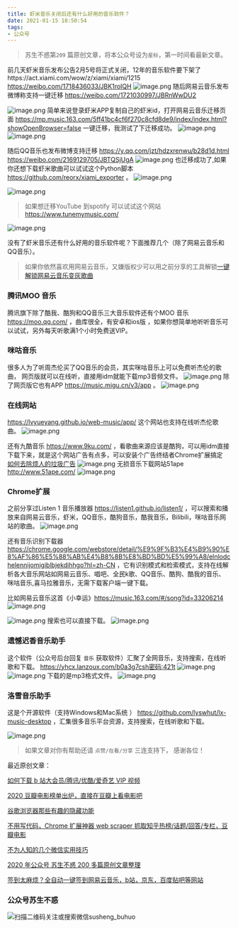 ```yaml
---
title: 虾米音乐关闭后还有什么好用的音乐软件？
date: 2021-01-15 18:50:54
tags:
- 公众号
---
```

> 苏生不惑第`209` 篇原创文章，将本公众号设为`星标`，第一时间看最新文章。

前几天虾米音乐发布公告2月5号将正式关闭，12年的音乐软件要下架了https://act.xiami.com/wow/z/xiami/xiami/1215  https://weibo.com/1718436033/JBK1roIQH 
![image.png](https://upload-images.jianshu.io/upload_images/23152173-9b4be16e46b4b577.png?imageMogr2/auto-orient/strip%7CimageView2/2/w/1240)
随后网易云音乐发布微博称支持一键迁移  https://weibo.com/1721030997/JBRnWwDU2 

![image.png](https://upload-images.jianshu.io/upload_images/23152173-933adf579fc719bc.png?imageMogr2/auto-orient/strip%7CimageView2/2/w/1240)
简单来说登录虾米APP复制自己的虾米id，打开网易云音乐迁移页面 https://mp.music.163.com/5ff41bc4cf6f270c8cfd8de9/index/index.html?showOpenBrowser=false 一键迁移，我测试了下迁移成功。
![image.png](https://upload-images.jianshu.io/upload_images/23152173-fad1b2f36690bde1.png?imageMogr2/auto-orient/strip%7CimageView2/2/w/1240)
![image.png](https://upload-images.jianshu.io/upload_images/23152173-433444e27294e452.png?imageMogr2/auto-orient/strip%7CimageView2/2/w/1240)


随后QQ音乐也发布微博支持迁移 https://y.qq.com/jzt/hdzxrenwu/b28d1d.html 
https://weibo.com/2169129705/JBTQSjUgA 
![image.png](https://upload-images.jianshu.io/upload_images/23152173-e7b5693d67468e7c.png?imageMogr2/auto-orient/strip%7CimageView2/2/w/1240)
也迁移成功了,如果你还想下载虾米歌曲可以试试这个Python脚本 https://github.com/reorx/xiami_exporter 。
![image.png](https://upload-images.jianshu.io/upload_images/23152173-4d0697490dbdad65.png?imageMogr2/auto-orient/strip%7CimageView2/2/w/1240)

![image.png](https://upload-images.jianshu.io/upload_images/23152173-05185fc0933fadd7.png?imageMogr2/auto-orient/strip%7CimageView2/2/w/1240)

> 如果想迁移YouTube 到spotify 可以试试这个网站 https://www.tunemymusic.com/ 

![image.png](https://upload-images.jianshu.io/upload_images/23152173-a6e0cae52c12c0d7.png?imageMogr2/auto-orient/strip%7CimageView2/2/w/1240)


没有了虾米音乐还有什么好用的音乐软件呢？下面推荐几个（除了网易云音乐和QQ音乐）。

 > 如果你依然喜欢用网易云音乐，又嫌版权少可以用之前分享的工具解锁[一键解锁网易云音乐变灰歌曲](https://mp.weixin.qq.com/s/BSfjFnv54EAHmc6eE75T9g) 

### 腾讯MOO 音乐
腾讯旗下除了酷我、酷狗和QQ音乐三大音乐软件还有个MOO 音乐  https://moo.qq.com/ ，曲库很全，有安卓和ios版 ，如果你想简单地听听音乐可以试试，另外每天听歌满1个小时免费送VIP。

### 咪咕音乐 
很多人为了听周杰伦买了QQ音乐的会员，其实咪咕音乐上可以免费听杰伦的歌曲， 网页版就可以在线听，直接用idm就能下载mp3音频文件。
![image.png](https://upload-images.jianshu.io/upload_images/23152173-68df342198f213ea.png?imageMogr2/auto-orient/strip%7CimageView2/2/w/1240)
除了网页版它也有APP https://music.migu.cn/v3/app 。
![image.png](https://upload-images.jianshu.io/upload_images/23152173-ed0de54467709b9f.png?imageMogr2/auto-orient/strip%7CimageView2/2/w/1240)


 
### 在线网站
https://lvyueyang.github.io/web-music/app/ 这个网站也支持在线听杰伦歌曲。
![image.png](https://upload-images.jianshu.io/upload_images/23152173-0713094dd630eab6.png?imageMogr2/auto-orient/strip%7CimageView2/2/w/1240)

还有九酷音乐 https://www.9ku.com/ ，看歌曲来源应该是酷狗，可以用idm直接下载下来，就是这个网站广告有点多，可以安装个广告终结者Chrome扩展搞定 [如何去除烦人的垃圾广告](https://mp.weixin.qq.com/s/-Hz6DrSHeOdHZMFHc8-k6g) 
![image.png](https://upload-images.jianshu.io/upload_images/23152173-b8f9efdc0eeac396.png?imageMogr2/auto-orient/strip%7CimageView2/2/w/1240)
无损音乐下载网站51ape http://www.51ape.com/
![image.png](https://upload-images.jianshu.io/upload_images/23152173-cce9f3db8d2dcd4f.png?imageMogr2/auto-orient/strip%7CimageView2/2/w/1240)


### Chrome扩展
之前分享过Listen 1 音乐播放器 https://listen1.github.io/listen1/ ，可以搜索和播放来自网易云音乐，虾米，QQ音乐，酷狗音乐，酷我音乐，Bilibili，咪咕音乐网站的歌曲。 
![image.png](https://upload-images.jianshu.io/upload_images/23152173-f1112b72686df838.png?imageMogr2/auto-orient/strip%7CimageView2/2/w/1240)

还有音乐识别下载器 https://chrome.google.com/webstore/detail/%E9%9F%B3%E4%B9%90%E8%AF%86%E5%88%AB%E4%B8%8B%E8%BD%BD%E5%99%A8/elnlodchelennijomigiblbjekdihhgo?hl=zh-CN ，它有识别模式和检索模式，支持在线解析各大音乐网站如网易云音乐、唱吧、全民k歌、QQ音乐、酷狗、酷我的音乐、咪咕音乐,喜马拉雅音乐，无需下载客户端一键下载。
 
比如网易云音乐这首《小幸运》https://music.163.com/#/song?id=33206214
![image.png](https://upload-images.jianshu.io/upload_images/23152173-8034dfa17d895ec2.png?imageMogr2/auto-orient/strip%7CimageView2/2/w/1240)

![image.png](https://upload-images.jianshu.io/upload_images/23152173-6c5eb186087da135.png?imageMogr2/auto-orient/strip%7CimageView2/2/w/1240)
搜索也可以直接下载。
![image.png](https://upload-images.jianshu.io/upload_images/23152173-4c511ba2e5433979.png?imageMogr2/auto-orient/strip%7CimageView2/2/w/1240)
 
### 遗憾迟香音乐助手
这个软件（公众号后台回复 `音乐` 获取软件）汇聚了全网音乐，支持搜索，在线听歌和下载。 
  https://yhcx.lanzoux.com/b0a3g7csh密码:421t
![image.png](https://upload-images.jianshu.io/upload_images/23152173-72aa374eada5c2b0.png?imageMogr2/auto-orient/strip%7CimageView2/2/w/1240)
![image.png](https://upload-images.jianshu.io/upload_images/23152173-5bb63743a3f1a39c.png?imageMogr2/auto-orient/strip%7CimageView2/2/w/1240)
下载的是mp3格式文件。
![image.png](https://upload-images.jianshu.io/upload_images/23152173-b557cd6c0a5d7745.png?imageMogr2/auto-orient/strip%7CimageView2/2/w/1240)
 
### 洛雪音乐助手
这是个开源软件（支持Windows和Mac系统 ） https://github.com/lyswhut/lx-music-desktop ，汇集很多音乐平台资源，支持搜索，在线听歌和下载。

![image.png](https://upload-images.jianshu.io/upload_images/23152173-311954683146420c.png?imageMogr2/auto-orient/strip%7CimageView2/2/w/1240)
 
>  如果文章对你有帮助还请 `点赞/在看/分享` 三连支持下， 感谢各位！

最近原创文章：

[如何下载 b 站大会员/腾讯/优酷/爱奇艺 VIP 视频](https://mp.weixin.qq.com/s/Dh6X0CJlHac5jyEvEIveqA)

[2020 豆瓣电影榜单出炉，直接在豆瓣上看电影吧](https://mp.weixin.qq.com/s/BY4sXU8MkPBbWzGzACLAXQ)

[谷歌浏览器那些有趣的隐藏功能](https://mp.weixin.qq.com/s/I7jJ17XKOLrySguWVX_wxg)

[不用写代码，Chrome 扩展神器 web scraper 抓取知乎热榜/话题/回答/专栏，豆瓣电影](https://mp.weixin.qq.com/s/1PVwF-vtVizWSkiNXNkAkg)

[不为人知的几个微信实用技巧](https://mp.weixin.qq.com/s/O1MFJxfmup5tNDcCn12irQ)

[2020 年公众号 苏生不惑 200 多篇原创文章整理](https://mp.weixin.qq.com/s/QwK653UKIz559Wca9I1dUg)

[签到太麻烦？全自动一键签到网易云音乐，b站，京东，百度贴吧等网站](https://mp.weixin.qq.com/s/2yB4MsQhUybDWD7NDEzgdw)

### 公众号苏生不惑
![扫描二维码关注或搜索微信susheng_buhuo](https://upload-images.jianshu.io/upload_images/23152173-61c280d775baf3e6.png?imageMogr2/auto-orient/strip%7CimageView2/2/w/1240)
